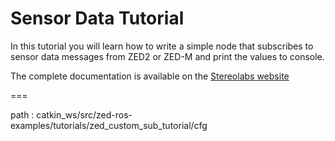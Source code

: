 # Sensor Data Tutorial

In this tutorial you will learn how to write a simple node that subscribes to sensor data messages from ZED2 or ZED-M and print the values to console.

The complete documentation is available on the [Stereolabs website](https://www.stereolabs.com/docs/ros/sensor-data/#sensor-data-subscribing-in-c)


===

path : catkin_ws/src/zed-ros-examples/tutorials/zed_custom_sub_tutorial/cfg
